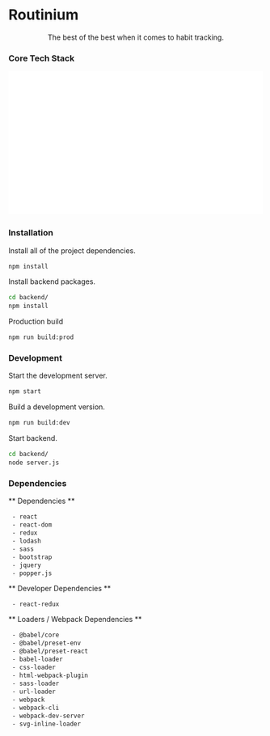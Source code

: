 # Routinium

<center>The best of the best when it comes to habit tracking.</center>

### Core Tech Stack

![](src/assets/tech-stack.svg)

### Installation

Install all of the project dependencies.

```bash
npm install
```

Install backend packages.

```bash
cd backend/
npm install
```

Production build

```bash
npm run build:prod
```

### Development

Start the development server.

```bash
npm start
```

Build a development version.

```bash
npm run build:dev
```

Start backend.

```bash
cd backend/
node server.js
```

### Dependencies

** Dependencies **

```
 - react
 - react-dom
 - redux
 - lodash
 - sass
 - bootstrap
 - jquery
 - popper.js
```

** Developer Dependencies **

```
 - react-redux
```

** Loaders / Webpack Dependencies **

```
 - @babel/core
 - @babel/preset-env
 - @babel/preset-react
 - babel-loader
 - css-loader
 - html-webpack-plugin
 - sass-loader
 - url-loader
 - webpack
 - webpack-cli
 - webpack-dev-server
 - svg-inline-loader
```
